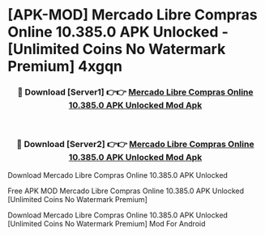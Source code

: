 # [APK-MOD] Mercado Libre  Compras Online 10.385.0 APK Unlocked - [Unlimited Coins No Watermark Premium] 4xgqn



<div align="center">
<h3>🔴 Download [Server1] 👉👉 <a href="https://momento.my/?title=Mercado_Libre__Compras_Online_10.385.0_APK_Unlocked">Mercado Libre  Compras Online 10.385.0 APK Unlocked Mod Apk</a></h3><br>

<h3>🔴 Download [Server2] 👉👉 <a href="https://momento.my/?title=Mercado_Libre__Compras_Online_10.385.0_APK_Unlocked">Mercado Libre  Compras Online 10.385.0 APK Unlocked Mod Apk</a></h3>
</div>



Download Mercado Libre  Compras Online 10.385.0 APK Unlocked 

Free APK MOD Mercado Libre  Compras Online 10.385.0 APK Unlocked [Unlimited Coins No Watermark Premium]

Download Mercado Libre  Compras Online 10.385.0 APK Unlocked [Unlimited Coins No Watermark Premium] Mod For Android
